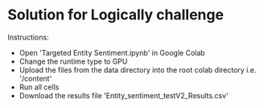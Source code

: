 # Solution for Logically challenge

Instructions:

*  Open 'Targeted Entity Sentiment.ipynb' in Google Colab
*  Change the runtime type to GPU
*  Upload the files from the data directory into the root colab directory i.e. '/content'
*  Run all cells
*  Download the results file 'Entity_sentiment_testV2_Results.csv'
